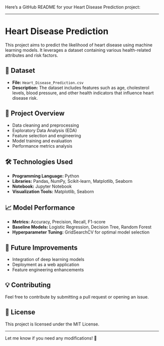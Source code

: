 Here’s a GitHub README for your Heart Disease Prediction project:

---

# Heart Disease Prediction

This project aims to predict the likelihood of heart disease using machine learning models. It leverages a dataset containing various health-related attributes and risk factors.

## 📂 Dataset

- **File:** `Heart_Disease_Prediction.csv`
- **Description:** The dataset includes features such as age, cholesterol levels, blood pressure, and other health indicators that influence heart disease risk.

## 🚀 Project Overview

- Data cleaning and preprocessing
- Exploratory Data Analysis (EDA)
- Feature selection and engineering
- Model training and evaluation
- Performance metrics analysis

## 🛠 Technologies Used

- **Programming Language:** Python
- **Libraries:** Pandas, NumPy, Scikit-learn, Matplotlib, Seaborn
- **Notebook:** Jupyter Notebook
- **Visualization Tools:** Matplotlib, Seaborn 

## 📈 Model Performance

- **Metrics:** Accuracy, Precision, Recall, F1-score
- **Baseline Models:** Logistic Regression, Decision Tree, Random Forest
- **Hyperparameter Tuning:** GridSearchCV for optimal model selection

## 📌 Future Improvements

- Integration of deep learning models
- Deployment as a web application
- Feature engineering enhancements

## 💡 Contributing

Feel free to contribute by submitting a pull request or opening an issue.

## 📜 License

This project is licensed under the MIT License.

---

Let me know if you need any modifications! 🚀

